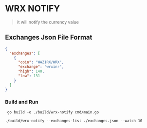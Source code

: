 # WRX NOTIFY 
> it will notify the currency value 



## Exchanges Json File Format
```json
{
  "exchanges": [
    {
      "coin": "WAZIRX/WRX",
      "exchange": "wrxinr",
      "high": 140,
      "low": 131
    }
  ]
}
```

### Build and Run 
```shell
 go build -o ./build/wrx-notify cmd/main.go 
```

```shell
./build/wrx-notify --exchanges-list ./exchanges.json --watch 10
```




